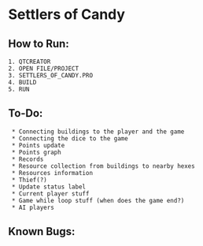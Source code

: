 # Settlers of Candy


## How to Run:
    1. QTCREATOR 
    2. OPEN FILE/PROJECT 
    3. SETTLERS_OF_CANDY.PRO
    4. BUILD
    5. RUN 
    
## To-Do:
     * Connecting buildings to the player and the game 
     * Connecting the dice to the game 
     * Points update 
     * Points graph 
     * Records 
     * Resource collection from buildings to nearby hexes
     * Resources information 
     * Thief(?) 
     * Update status label 
     * Current player stuff
     * Game while loop stuff (when does the game end?) 
     * AI players
     
## Known Bugs: